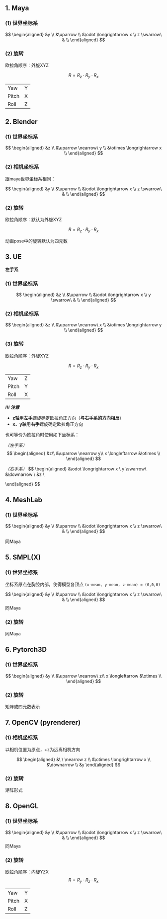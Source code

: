 ## 1. Maya

### (1) 世界坐标系

$$
\begin{aligned}
 &y \\
 &\uparrow \\
 &\odot \longrightarrow x \\
z \swarrow\ & \\
\end{aligned}
$$

### (2) 旋转

欧拉角顺序：外旋XYZ

$$
R = R_z \cdot R_y \cdot R_x
$$

|       |     |
| ----- | --- |
| Yaw   | Y   |
| Pitch | X   |
| Roll  | Z   |

## 2. Blender

### (1) 世界坐标系

$$
\begin{aligned}
&z \\
&\uparrow \nearrow\ y \\
&\otimes \longrightarrow x \\
\end{aligned}
$$

### (2) 相机坐标系

跟maya世界坐标系相同：

$$
\begin{aligned}
 &y \\
 &\uparrow \\
 &\odot \longrightarrow x \\
z \swarrow\ & \\
\end{aligned}
$$

### (2) 旋转

欧拉角顺序：默认为外旋XYZ

$$
R = R_z \cdot R_y \cdot R_x
$$

动画pose中的旋转默认为四元数

## 3. UE

**左手系**

### (1) 世界坐标系

$$
\begin{aligned}
 &z \\
 &\uparrow \\
 &\odot \longrightarrow x \\
y \swarrow\ & \\
\end{aligned}
$$

### (2) 相机坐标系

$$
\begin{aligned}
&z \\
&\uparrow \nearrow\ x \\
&\otimes \longrightarrow y \\
\end{aligned}
$$

### (3) 旋转

欧拉角顺序：外旋XYZ

$$
R = R_z \cdot R_y \cdot R_x
$$

|       |     |
| ----- | --- |
| Yaw   | Z   |
| Pitch | Y   |
| Roll  | X   |

***!!! 注意***

- **z轴**用**左手**螺旋确定欧拉角正方向（**与右手系的方向相反**）
- **x、y轴**用**右手**螺旋确定欧拉角正方向

也可等价为欧拉角时使用如下坐标系：

*（左手系）*
$$
\begin{aligned}
 &z\\
 &\uparrow \nearrow y\\
x \longleftarrow &\otimes \\
\end{aligned}
$$

*（右手系）*
$$
\begin{aligned}
 &\odot \longrightarrow x \\
y \swarrow\ &\downarrow \\
   &z \\

\end{aligned}
$$

## 4. MeshLab

### (1) 世界坐标系

$$
\begin{aligned}
 &y \\
 &\uparrow \\
 &\odot \longrightarrow x \\
z \swarrow\ & \\
\end{aligned}
$$

同Maya

## 5. SMPL(X)

### (1) 世界坐标系

坐标系原点在胸腔内部，使得模型各顶点 `(x-mean, y-mean, z-mean) = (0,0,0)`

$$
\begin{aligned}
 &y \\
 &\uparrow \\
 &\odot \longrightarrow x \\
z \swarrow\ & \\
\end{aligned}
$$
同Maya

### (2) 旋转

同Maya

## 6. Pytorch3D

### (1) 世界坐标系

$$
\begin{aligned}
&y \\
&\uparrow \nearrow\ z\\
x \longleftarrow &\otimes \\
\end{aligned}
$$

### (2) 旋转

矩阵或四元数表示

## 7. OpenCV (pyrenderer)

### (1) 相机坐标系

以相机位置为原点，+z为远离相机方向

$$
\begin{aligned}
 &\ \ \nearrow z \\
 &\otimes \longrightarrow x \\
 &\downarrow \\
 &y
\end{aligned}
$$

### (2) 旋转

矩阵形式

## 8. OpenGL

### (1) 世界坐标系

$$
\begin{aligned}
 &y \\
 &\uparrow \\
 &\odot \longrightarrow x \\
z \swarrow\ & \\
\end{aligned}
$$
同Maya

### (2) 旋转

欧拉角顺序：内旋YZX
$$
R = R_y \cdot R_z \cdot R_x
$$

|       |     |
| ----- | --- |
| Yaw   | Y   |
| Pitch | X   |
| Roll  | Z   |
